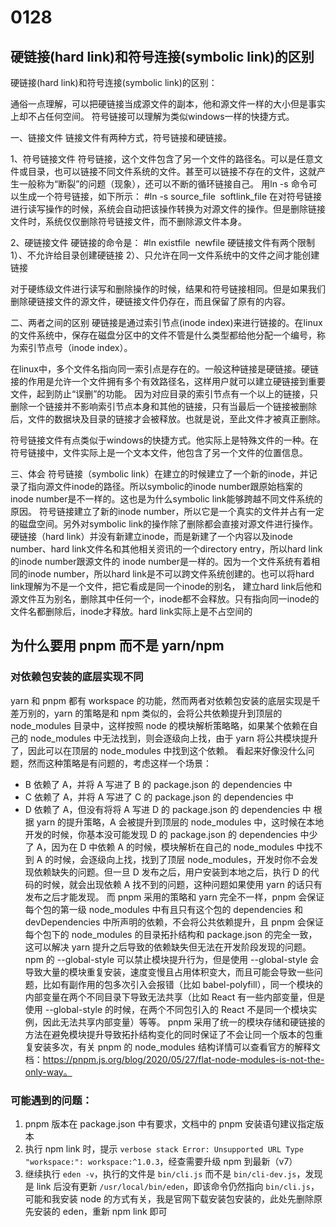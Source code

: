# 0128 

## 硬链接(hard link)和符号连接(symbolic link)的区别
硬链接(hard link)和符号连接(symbolic link)的区别：

通俗一点理解，可以把硬链接当成源文件的副本，他和源文件一样的大小但是事实上却不占任何空间。
符号链接可以理解为类似windows一样的快捷方式。

一、链接文件
链接文件有两种方式，符号链接和硬链接。

1、符号链接文件
符号链接，这个文件包含了另一个文件的路径名。可以是任意文件或目录，也可以链接不同文件系统的文件。甚至可以链接不存在的文件，这就产生一般称为“断裂”的问题（现象），还可以不断的循环链接自己。
用ln -s 命令可以生成一个符号链接，如下所示：
#ln -s source_file  softlink_file
在对符号链接进行读写操作的时候，系统会自动把该操作转换为对源文件的操作。但是删除链接文件时，系统仅仅删除符号链接文件，而不删除源文件本身。

2、硬链接文件
硬链接的命令是：
#ln existfile  newfile
硬链接文件有两个限制
1）、不允许给目录创建硬链接
2）、只允许在同一文件系统中的文件之间才能创建链接

对于硬练级文件进行读写和删除操作的时候，结果和符号链接相同。但是如果我们删除硬链接文件的源文件，硬链接文件仍存在，而且保留了原有的内容。

二、两者之间的区别
硬链接是通过索引节点(inode index)来进行链接的。在linux的文件系统中，保存在磁盘分区中的文件不管是什么类型都给他分配一个编号，称为索引节点号（inode index）。

在linux中，多个文件名指向同一索引点是存在的。一般这种链接是硬链接。硬链接的作用是允许一个文件拥有多个有效路径名，这样用户就可以建立硬链接到重要文件，起到防止“误删”的功能。
因为对应目录的索引节点有一个以上的链接，只删除一个链接并不影响索引节点本身和其他的链接，只有当最后一个链接被删除后，文件的数据块及目录的链接才会被释放。也就是说，至此文件才被真正删除。

符号链接文件有点类似于windows的快捷方式。他实际上是特殊文件的一种。在符号链接中，文件实际上是一个文本文件，他包含了另一个文件的位置信息。

三、体会
符号链接（symbolic link）在建立的时候建立了一个新的inode，并记录了指向源文件inode的路径。所以symbolic的inode number跟原始档案的inode number是不一样的。这也是为什么symbolic link能够跨越不同文件系统的原因。
符号链接建立了新的inode number，所以它是一个真实的文件并占有一定的磁盘空间。另外对symbolic link的操作除了删除都会直接对源文件进行操作。
硬链接（hard link）并没有新建立inode，而是新建了一个内容以及inode number、hard link文件名和其他相关资讯的一个directory entry，所以hard link的inode number跟源文件的
inode number是一样的。因为一个文件系统有着相同的inode number，所以hard link是不可以跨文件系统创建的。也可以将hard link理解为不是一个文件，把它看成是同一个inode的别名，
建立hard link后他和源文件互为别名，删除其中任何一个，inode都不会释放。只有指向同一inode的文件名都删除后，inode才释放。hard link实际上是不占空间的


## 为什么要用 pnpm 而不是 yarn/npm

### 对依赖包安装的底层实现不同
yarn 和 pnpm 都有 workspace 的功能，然而两者对依赖包安装的底层实现是千差万别的，yarn 的策略是和 npm 类似的，会将公共依赖提升到顶层的 node_modules 目录中，这样按照 node 的模块解析策略略，如果某个依赖在自己的 node_modules 中无法找到，则会逐级向上找，由于 yarn 将公共模块提升了，因此可以在顶层的 node_modules 中找到这个依赖。
看起来好像没什么问题，然而这种策略是有问题的，考虑这样一个场景：
- B 依赖了 A，并将 A 写进了 B 的 package.json 的 dependencies 中
- C 依赖了 A，并将 A 写进了 C 的 package.json 的 dependencies 中
- D 依赖了 A，但没有将将 A 写进 D 的 package.json 的 dependencies 中
根据 yarn 的提升策略，A 会被提升到顶层的 node_modules 中，这时候在本地开发的时候，你基本没可能发现 D 的 package.json 的 dependencies 中少了 A，因为在 D 中依赖 A 的时候，模块解析在自己的 node_modules 中找不到 A 的时候，会逐级向上找，找到了顶层 node_modules，开发时你不会发现依赖缺失的问题。但一旦 D 发布之后，用户安装到本地之后，执行 D 的代码的时候，就会出现依赖 A 找不到的问题，这种问题如果使用 yarn 的话只有发布之后才能发现。
而 pnpm 采用的策略和 yarn 完全不一样，pnpm 会保证每个包的第一级 node_modules 中有且只有这个包的 dependencies 和 devDependencies 中所声明的依赖，不会将公共依赖提升，且 pnpm 会保证每个包下的 node_modules 的目录拓扑结构和 package.json 的完全一致，这可以解决 yarn 提升之后导致的依赖缺失但无法在开发阶段发现的问题。
npm 的 --global-style 可以禁止模块提升行为，但是使用 --global-style 会导致大量的模块重复安装，速度变慢且占用体积变大，而且可能会导致一些问题，比如有副作用的包多次引入会报错（比如 babel-polyfill），同一个模块的内部变量在两个不同目录下导致无法共享（比如 React 有一些内部变量，但是使用 --global-style 的时候，在两个不同包引入的 React 不是同一个模块实例，因此无法共享内部变量）等等。
pnpm 采用了统一的模块存储和硬链接的方法在避免模块提升导致拓扑结构变化的同时保证了不会让同一个版本的包重复安装多次，有关 pnpm 的 node_modules 结构详情可以查看官方的解释文档：https://pnpm.js.org/blog/2020/05/27/flat-node-modules-is-not-the-only-way。

### 可能遇到的问题：
1. pnpm 版本在 package.json 中有要求，文档中的 pnpm 安装语句建议指定版本
2. 执行 npm link 时，提示 `verbose stack Error: Unsupported URL Type "workspace:": workspace:^1.0.3`，经查需要升级 npm 到最新（v7）
3. 继续执行 `eden -v`，执行的文件是 `bin/cli.js` 而不是 `bin/cli-dev.js`，发现是 link 后没有更新 `/usr/local/bin/eden`，即该命令仍然指向 `bin/cli.js`，可能和我安装 node 的方式有关，我是官网下载安装包安装的，此处先删除原先安装的 eden，重新 npm link 即可

